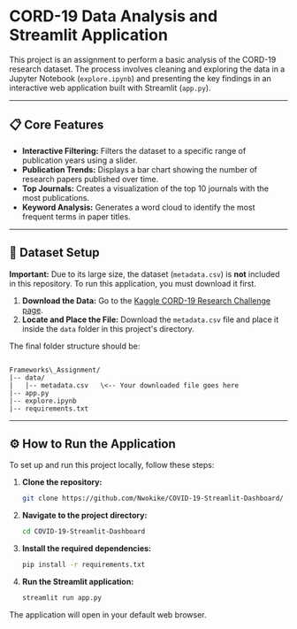 # CORD-19 Data Analysis and Streamlit Application

This project is an assignment to perform a basic analysis of the CORD-19 research dataset. The process involves cleaning and exploring the data in a Jupyter Notebook (`explore.ipynb`) and presenting the key findings in an interactive web application built with Streamlit (`app.py`).

---

## 📋 Core Features

* **Interactive Filtering:** Filters the dataset to a specific range of publication years using a slider.
* **Publication Trends:** Displays a bar chart showing the number of research papers published over time.
* **Top Journals:** Creates a visualization of the top 10 journals with the most publications.
* **Keyword Analysis:** Generates a word cloud to identify the most frequent terms in paper titles.

---

## 💾 Dataset Setup

**Important:** Due to its large size, the dataset (`metadata.csv`) is **not** included in this repository. To run this application, you must download it first.

1.  **Download the Data:** Go to the [Kaggle CORD-19 Research Challenge page](https://www.kaggle.com/allen-institute-for-ai/CORD-19-research-challenge).
2.  **Locate and Place the File:** Download the `metadata.csv` file and place it inside the `data` folder in this project's directory.

The final folder structure should be:
```

Frameworks\_Assignment/
|-- data/
|   |-- metadata.csv   \<-- Your downloaded file goes here
|-- app.py
|-- explore.ipynb
|-- requirements.txt

````

---

## ⚙️ How to Run the Application

To set up and run this project locally, follow these steps:

1.  **Clone the repository:**
    ```bash
    git clone https://github.com/Nwokike/COVID-19-Streamlit-Dashboard/
    ```

2.  **Navigate to the project directory:**
    ```bash
    cd COVID-19-Streamlit-Dashboard
    ```

3.  **Install the required dependencies:**
    ```bash
    pip install -r requirements.txt
    ```

4.  **Run the Streamlit application:**
    ```bash
    streamlit run app.py
    ```
The application will open in your default web browser.
````
